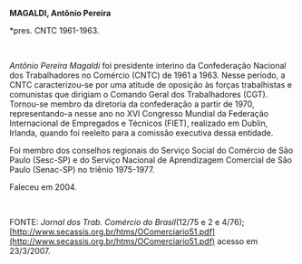 **MAGALDI, Antônio Pereira**

\*pres. CNTC 1961-1963.

 

*Antônio Pereira Magaldi* foi presidente interino da Confederação
Nacional dos Trabalhadores no Comércio (CNTC) de 1961 a 1963. Nesse
período, a CNTC caracterizou-se por uma atitude de oposição às forças
trabalhistas e comunistas que dirigiam o Comando Geral dos Trabalhadores
(CGT). Tornou-se membro da diretoria da confederação a partir de 1970,
representando-a nesse ano no XVI Congresso Mundial da Federação
Internacional de Empregados e Técnicos (FIET), realizado em Dublin,
Irlanda, quando foi reeleito para a comissão executiva dessa entidade.

Foi membro dos conselhos regionais do Serviço Social do Comércio de São
Paulo (Sesc-SP) e do Serviço Nacional de Aprendizagem Comercial de São
Paulo (Senac-SP) no triênio 1975-1977.

Faleceu em 2004.

 

FONTE: *Jornal dos Trab. Comércio do Brasil*(12/75 e 2 e 4/76);
[http://www.secassis.org.br/htms/OComerciario51.pdf](http://www.secassis.org.br/htms/OComerciario51.pdf)
acesso em 23/3/2007.

 
